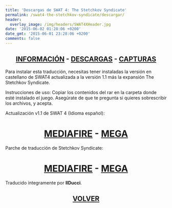 ```yaml
---
title: 'Descargas de SWAT 4: The Stetchkov Syndicate'
permalink: /swat4-the-stetchkov-syndicate/descargar/
header:
  overlay_image: /img/headers/SWAT4XHeader.jpg
date: '2015-06-02 01:28:06 +0200'
date_gmt: '2015-06-01 23:28:06 +0200'
comments: false
---
```

<h2 style="text-align: center;"><strong><a href="/swat4-the-stetchkov-syndicate/informacion/">INFORMACIÓN</a> - <a href="/swat4-the-stetchkov-syndicate/descargar/">DESCARGAS</a> - <a href="/swat4-the-stetchkov-syndicate/capturas/">CAPTURAS</a></strong></h2>

Para instalar esta traducción, necesitas tener instaladas la versión en castellano de SWAT4 
actualizada a la versión 1.1 más la expansión The Stetchkov Syndicate.

Instrucciones de uso: Copiar los contenidos del rar en la carpeta donde esté instalado 
el juego. Asegúrate de que te pregunta si quieres sobrescribir los archivos, y acepta.

Actualización v1.1 de SWAT 4 (Idioma español):

<h1 style="text-align: center;"><strong><a href="http://www.mediafire.com/download/zm1i1ly4iwuu58o/swat4_update_es_10_11.exe">MEDIAFIRE</a> - <a href="https://mega.nz/#!EMdwFT5T!IcWczmrQBTtmP0rweuZxdXXB3UgMKslnAqBy5ltnQMI">MEGA</a></strong></h1>

Parche de traducción de Stetchkov Syndicate:

<h1 style="text-align: center;"><strong><a href="https://mega.nz/#!wFcRjASI!1nmc00I2yQmC7jDJT--Pa6OsaNC4RipwfjNcPe9L9vU">MEDIAFIRE</a> - <a href="https://mega.nz/#!5E8WQS6C!-vqRF-pjkCMUPsbV4YnM0tW4lHWlqzvy9sw1CaDS15M">MEGA</a></strong></h1>

Traducido íntegramente por **IlDucci**.

<h2 style="text-align: center;"><strong><a href="/swat4-the-stetchkov-syndicate/">VOLVER</a></strong></h2>
